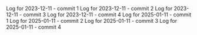 Log for 2023-12-11 - commit 1
Log for 2023-12-11 - commit 2
Log for 2023-12-11 - commit 3
Log for 2023-12-11 - commit 4
Log for 2025-01-11 - commit 1
Log for 2025-01-11 - commit 2
Log for 2025-01-11 - commit 3
Log for 2025-01-11 - commit 4
